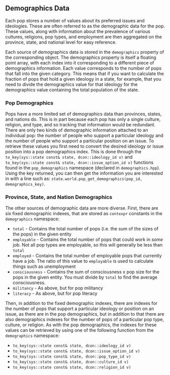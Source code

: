 ## Demographics Data

Each pop stores a number of values about its preferred issues and ideologies. These are often referred to as the demographic data for the pop. These values, along with information about the prevalence of various cultures, religions, pop types, and employment are then aggregated on the province, state, and national level for easy reference.

Each source of demographics data is stored in the `demographics` property of the corresponding object. The demographics property is itself a floating point array, with each index into it corresponding to a different piece of demographics information. Each value corresponds to the number of pops that fall into the given category. This means that if you want to calculate the fraction of pops that hold a given ideology in a state, for example, that you need to divide the demographics value for that ideology for the demographics value containing the total population of the state.

### Pop Demographics

Pops have a more limited set of demographics data than provinces, states, and nations do. This is in part because each pop has only a single culture, religion, and type, and so tracking that information would be redundant. There are only two kinds of demographic information attached to an individual pop: the number of people who support a particular ideology and the number of people who support a particular position on an issue. To retrieve these values you first need to convert the desired ideology or issue position into a pop demographics index. This is done through the `to_key(sys::state const& state, dcon::ideology_id v)` and `to_key(sys::state const& state, dcon::issue_option_id v)` functions found in the `pop_demographics` namespace (declared in `demographics.hpp`). Using the key returned, you can then get the information you are interested in with a line such as: `state.world.pop_get_demographics(pop_id, demographics_key)`.

### Province, State, and Nation Demographics

The other sources of demographic data are more diverse. First, there are six fixed demographic indexes, that are stored as `contexpr` constants in the `demographics` namespace:

- `total` - Contains the total number of pops (i.e. the sum of the sizes of the pops) in the given entity
- `employable` - Contains the total number of pops that could work in *some* job. Not all pop types are employable, so this will generally be less than `total`
- `employed` -  Contains the total number of employable pops that currently have a job. The ratio of this value to `employable` is used to calculate things such as unemployment
- `consciousness` - Contains the sum of consciousness x pop size for the pops in the given entity. You must divide by `total` to find the average consciousness.
- `militancy` - As above, but for pop militancy
- `literacy` - As above, but for pop literacy

Then, in addition to the fixed demographic indexes, there are indexes for the number of pops that support a particular ideology or position on an issue, as there are in the pop demographics, but in addition to that there are also demographics indexes for the number of pops of a particular pop type, culture, or religion. As with the pop demographics, the indexes for these values can be retrieved by using one of the following function from the `demographics` namespace:

- `to_key(sys::state const& state, dcon::ideology_id v)`
- `to_key(sys::state const& state, dcon::issue_option_id v)`
- `to_key(sys::state const& state, dcon::pop_type_id v)`
- `to_key(sys::state const& state, dcon::culture_id v)`
- `to_key(sys::state const& state, dcon::religion_id v)`
